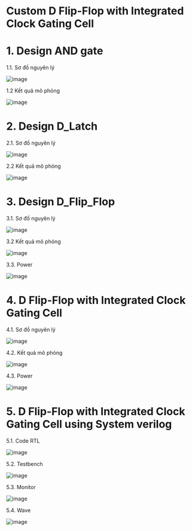 # Custom D Flip-Flop with Integrated Clock Gating Cell
# 1.	Design AND gate

1.1. Sơ đồ nguyên lý

![image](https://github.com/user-attachments/assets/9242ca5e-acaf-48f4-b3cf-5dfa7d3ad5a6)

1.2 Kết quả mô phỏng

![image](https://github.com/user-attachments/assets/0c71e5ff-1982-4bc7-8c6d-fea97860b0eb)

# 2.	Design D_Latch

2.1. Sơ đồ nguyên lý

![image](https://github.com/user-attachments/assets/6a1788e3-6a2b-43dd-9e48-dba7e32f4ed4)

2.2 Kết quả mô phỏng

![image](https://github.com/user-attachments/assets/2eb017ca-69ce-4190-bfbe-1d9752fdace6)


# 3.	Design D_Flip_Flop

3.1. Sơ đồ nguyên lý

![image](https://github.com/user-attachments/assets/e3dc1c0a-f94d-4c38-9ef0-4ae5d645bfae)

3.2 Kết quả mô phỏng

![image](https://github.com/user-attachments/assets/0ea755b7-c6a6-4ec1-9c4a-badba30b924b)

3.3. Power

![image](https://github.com/user-attachments/assets/1e34abd3-82e2-463c-bf38-46016b092429)


# 4. D Flip-Flop with Integrated Clock Gating Cell

4.1. Sơ đồ nguyên lý

![image](https://github.com/user-attachments/assets/3f4c811c-d838-47b7-8a40-fa96e316b899)

4.2. Kết quả mô phỏng

![image](https://github.com/user-attachments/assets/caecc1b5-9435-464f-9e56-9bef2fa42bae)

4.3. Power

![image](https://github.com/user-attachments/assets/48c0331f-9288-49d4-b838-439e265e3b76)


# 5. D Flip-Flop with Integrated Clock Gating Cell using System verilog

5.1. Code RTL 

![image](https://github.com/user-attachments/assets/07db8a21-8de6-40cc-ac06-fb6ddf602e78)


5.2. Testbench

![image](https://github.com/user-attachments/assets/af951023-a35f-4769-bc94-3685ec7eaffe)


5.3. Monitor

![image](https://github.com/user-attachments/assets/b60196ab-cbba-47f2-9490-1dc47a6f8a1a)


5.4. Wave

![image](https://github.com/user-attachments/assets/48ea74a8-ebf0-41d3-b9be-4f14c90e4028)









